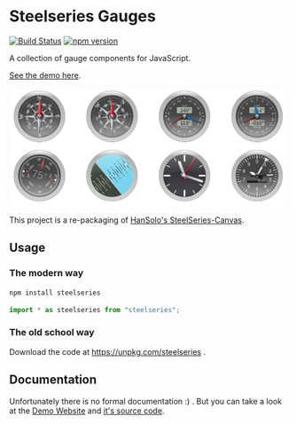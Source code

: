 
# Steelseries Gauges

[![Build Status](https://travis-ci.org/nicolas-van/steelseries.svg?branch=master)](https://travis-ci.org/nicolas-van/steelseries) [![npm version](https://img.shields.io/npm/v/steelseries.svg)](https://www.npmjs.com/package/steelseries)

A collection of gauge components for JavaScript.

[See the demo here](https://nicolas-van.github.io/steelseries/).

![gauges](./gauges.png)

This project is a re-packaging of [HanSolo's SteelSeries-Canvas](https://github.com/HanSolo/SteelSeries-Canvas).

## Usage

### The modern way

```bash
npm install steelseries
```

```javascript
import * as steelseries from "steelseries";
```

### The old school way

Download the code at https://unpkg.com/steelseries .

## Documentation

Unfortunately there is no formal documentation :) . But you can take a look at the [Demo Website](https://nicolas-van.github.io/steelseries/) and [it's source code](https://github.com/nicolas-van/steelseries/tree/develop/srcdocs).
